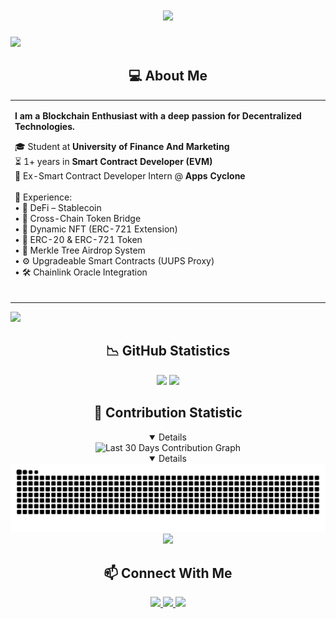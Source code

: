 <!-- Animated greeting -->
<h1 align="center">
  <a href="https://git.io/typing-svg">
    <img src="https://readme-typing-svg.herokuapp.com/?lines=Hello+World!;I'm+Huy+Pham;Welcome+to+my+GitHub!&center=true&size=30&color=58a6ff">
  </a>
</h1>

<!-- Horizontal divider -->
<img src="https://user-images.githubusercontent.com/73097560/115834477-dbab4500-a447-11eb-908a-139a6edaec5c.gif">

<!-- Combined About Me & Technologies Section -->
<h2 align="center">💻 About Me</h2>

<table align="center" border="0">
  <tr>
    <td align="left" width="100%">
      <p>
        <b>I am a Blockchain Enthusiast with a deep passion for Decentralized Technologies.</b>
      </p>
      <p>
        🎓 Student at <b>University of Finance And Marketing</b><br>
        ⏳ 1+ years in <b>Smart Contract Developer (EVM)</b><br>
        🔗 Ex-Smart Contract Developer Intern @ <b>Apps Cyclone</b><br>
        <br>
        💼 Experience:<br>
        • 🏦 DeFi – Stablecoin</b><br>
        • 🕋 Cross-Chain Token Bridge</b><br>
        • 🌌 Dynamic NFT (ERC-721 Extension)</b><br>
        • 💎 ERC-20 & ERC-721 Token</b><br>
        • 🎄 Merkle Tree Airdrop System</b><br>
        • ⚙️ Upgradeable Smart Contracts (UUPS Proxy)</b><br>
        • 🛠 Chainlink Oracle Integration</b><br>
        <br>
      </p>
    </td>
  </tr>
</table>

<!-- Horizontal divider -->
<img src="https://user-images.githubusercontent.com/73097560/115834477-dbab4500-a447-11eb-908a-139a6edaec5c.gif">

<!-- GitHub Stats Section -->
<h2 align="center">📉 GitHub Statistics</h2>

<div align="center">
  <!-- GitHub Stats Card -->
  <img height="180em" src="https://github-readme-stats.vercel.app/api?username=ErwinPham&theme=tokyonight&show_icons=true&rank_icon=github&count_private=true" />
  <img height="180em" src="https://github-readme-stats.vercel.app/api/top-langs/?username=ErwinPham&theme=tokyonight&layout=compact" />
<!-- Yearly Contributions Section -->
<h2 align="center">📅 Contribution Statistic</h2>

<!-- Yearly contribution navigator -->
<div align="center">
  
  <details open>
    <img src="https://github-readme-activity-graph.vercel.app/graph?username=ErwinPham&theme=tokyo-night&hide_border=true&area=true&custom_title=Last%2030%20Days%20Contributions" alt="Last 30 Days Contribution Graph" />
  </details>

  <!-- Contribution calendar -->
  <details open>
    <img src="https://github.com/Pasonnn/Pasonnn/blob/output/github-contribution-grid-snake-dark.svg" alt="Contribution Calendar" />
  </details>
</div>

<!-- Horizontal divider -->
<img src="https://user-images.githubusercontent.com/73097560/115834477-dbab4500-a447-11eb-908a-139a6edaec5c.gif">

<!-- Connect Section -->
<h2 align="center">📫 Connect With Me</h2>

<p align="center">
  <a href="mailto:huytanlong2017@gmail.com">
    <img src="https://img.shields.io/badge/Email-D14836?style=for-the-badge&logo=gmail&logoColor=white"/>
  </a>
  <a href="https://github.com/ErwinPham">
    <img src="https://img.shields.io/badge/GitHub-100000?style=for-the-badge&logo=github&logoColor=white"/>
  </a>
  <a href="https://www.linkedin.com/in/huy-pham-753191253/">
    <img src="https://img.shields.io/badge/LinkedIn-0077B5?style=for-the-badge&logo=linkedin&logoColor=white"/>
  </a>
</p>
